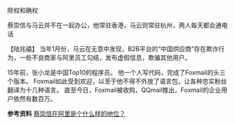 


除权和确权


蔡崇信与马云并不在一起办公，他常驻香港，马云则常驻杭州，两人每天都会通电话

【陆兆禧】
当年1月份，马云在无意中发现，B2B平台的“中国供应商”存在欺诈行为，一些不良商家与阿里员工勾结，发布虚假信息，欺骗其他用户。


15年前，张小龙是中国Top10的程序员。         他一个人写代码，完成了Foxmail的头三个版本。         Foxmail如此受到欢迎，以至于他不得不外放了语言包，让各种忠实粉丝翻译为十几种语言。         直至今日，Foxmail被收购，QQmail推出，Foxmail的企业用户依然有数百万。



**参考资料**
[蔡崇信在阿里是个什么样的地位？](https://www.zhihu.com/question/21713027/answer/293043523)


